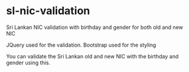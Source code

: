 # sl-nic-validation
Sri Lankan NIC validation with birthday and gender for both old and new NIC

JQuery used for the validation.
Bootstrap used for the styling

You can validate the Sri Lankan old and new NIC with the birthday and gender using this.
